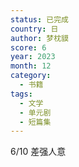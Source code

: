 ```yaml
---
status: 已完成
country: 日
author: 梦枕貘
score: 6
year: 2023
month: 12
category:
  - 书籍
tags:
  - 文学
  - 单元剧
  - 短篇集
---
```

6/10 差强人意
